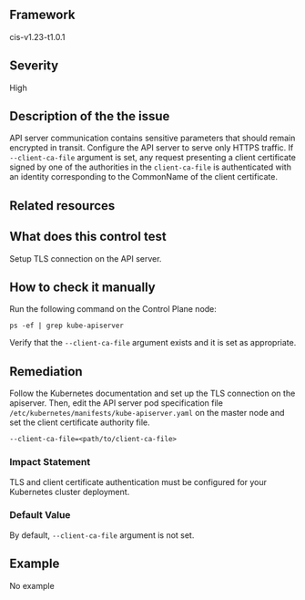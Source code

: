 ## Framework
cis-v1.23-t1.0.1
 
## Severity
High

## Description of the the issue
API server communication contains sensitive parameters that should remain encrypted in transit. Configure the API server to serve only HTTPS traffic. If `--client-ca-file` argument is set, any request presenting a client certificate signed by one of the authorities in the `client-ca-file` is authenticated with an identity corresponding to the CommonName of the client certificate.
 
## Related resources

## What does this control test
Setup TLS connection on the API server.
 
## How to check it manually
Run the following command on the Control Plane node:

 
```
ps -ef | grep kube-apiserver

```
 Verify that the `--client-ca-file` argument exists and it is set as appropriate.
## Remediation
Follow the Kubernetes documentation and set up the TLS connection on the apiserver. Then, edit the API server pod specification file `/etc/kubernetes/manifests/kube-apiserver.yaml` on the master node and set the client certificate authority file.

 
```
--client-ca-file=<path/to/client-ca-file>

```
 
### Impact Statement
TLS and client certificate authentication must be configured for your Kubernetes cluster deployment.
### Default Value
By default, `--client-ca-file` argument is not set.
## Example
No example
